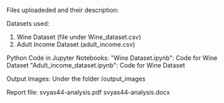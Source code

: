 Files uploadeded and their description:

Datasets used:
1. Wine Dataset (file under Wine_dataset.csv)
2. Adult Income Dataset (adult_income.csv)

Python Code in Jupyter Notebooks:
"Wine Dataset.ipynb": Code for Wine Dataset
"Adult_income_dataset.ipynb": Code for Wine Dataset

Output Images:
Under the folder /output_images

Report file:
svyas44-analysis.pdf
svyas44-analysis.docx
